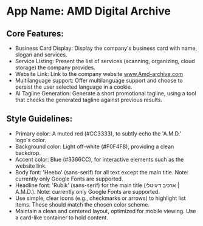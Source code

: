 # **App Name**: AMD Digital Archive

## Core Features:

- Business Card Display: Display the company's business card with name, slogan and services.
- Service Listing: Present the list of services (scanning, organizing, cloud storage) the company provides.
- Website Link: Link to the company website www.Amd-archive.com
- Multilanguage support: Offer multilanguage support and choose to persist the user selected language in a cookie.
- AI Tagline Generation: Generate a short promotional tagline, using a tool that checks the generated tagline against previous results.

## Style Guidelines:

- Primary color: A muted red (#CC3333), to subtly echo the 'A.M.D.' logo's color.
- Background color: Light off-white (#F0F4F8), providing a clean backdrop.
- Accent color: Blue (#3366CC), for interactive elements such as the website link.
- Body font: 'Heebo' (sans-serif) for all text except the main title. Note: currently only Google Fonts are supported.
- Headline font: 'Rubik' (sans-serif) for the main title (ארכיב דיגיטלי | A.M.D.). Note: currently only Google Fonts are supported.
- Use simple, clear icons (e.g., checkmarks or arrows) to highlight list items. These should match the chosen color scheme.
- Maintain a clean and centered layout, optimized for mobile viewing. Use a card-like container to hold content.